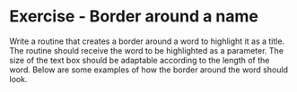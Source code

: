 # Exercise - Border around a name

Write a routine that creates a border around a word to highlight it as a title. The routine should receive the word to be highlighted as a parameter. The size of the text box should be adaptable according to the length of the word. Below are some examples of how the border around the word should look.
